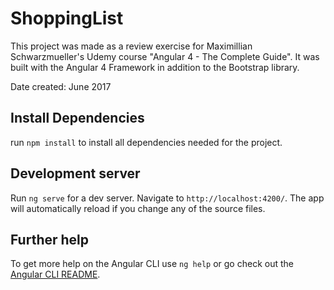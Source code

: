 # ShoppingList

This project was made as a review exercise for Maximillian Schwarzmueller's Udemy course "Angular 4 - The Complete Guide". It was built with the Angular 4 Framework in addition to the Bootstrap library. 

Date created: June 2017

## Install Dependencies

run `npm install` to install all dependencies needed for the project. 

## Development server

Run `ng serve` for a dev server. Navigate to `http://localhost:4200/`. The app will automatically reload if you change any of the source files.

## Further help

To get more help on the Angular CLI use `ng help` or go check out the [Angular CLI README](https://github.com/angular/angular-cli/blob/master/README.md).
